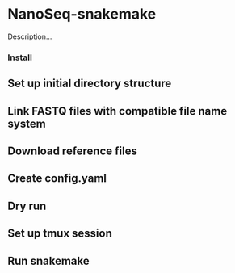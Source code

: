 # NanoSeq-snakemake
Description...

### Install

## Set up initial directory structure

## Link FASTQ files with compatible file name system

## Download reference files

## Create config.yaml

## Dry run 

## Set up tmux session

## Run snakemake 
